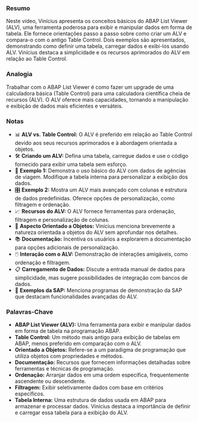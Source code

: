 ### Resumo
Neste vídeo, Vinícius apresenta os conceitos básicos do ABAP List Viewer (ALV), uma ferramenta poderosa para exibir e manipular dados em forma de tabela. Ele fornece orientações passo a passo sobre como criar um ALV e compara-o com o antigo Table Control. Dois exemplos são apresentados, demonstrando como definir uma tabela, carregar dados e exibi-los usando ALV. Vinícius destaca a simplicidade e os recursos aprimorados do ALV em relação ao Table Control.

### Analogia
Trabalhar com o ABAP List Viewer é como fazer um upgrade de uma calculadora básica (Table Control) para uma calculadora científica cheia de recursos (ALV). O ALV oferece mais capacidades, tornando a manipulação e exibição de dados mais eficientes e versáteis.

### Notas
- 📊 **ALV vs. Table Control:** O ALV é preferido em relação ao Table Control devido aos seus recursos aprimorados e à abordagem orientada a objetos.
- 🛠️ **Criando um ALV:** Defina uma tabela, carregue dados e use o código fornecido para exibir uma tabela sem esforço.
- 🔄 **Exemplo 1:** Demonstra o uso básico do ALV com dados de agências de viagem. Modifique a tabela interna para personalizar a exibição dos dados.
- 🎛️ **Exemplo 2:** Mostra um ALV mais avançado com colunas e estrutura de dados predefinidas. Oferece opções de personalização, como filtragem e ordenação.
- 📈 **Recursos do ALV:** O ALV fornece ferramentas para ordenação, filtragem e personalização de colunas.
- 🧩 **Aspecto Orientado a Objetos:** Vinícius menciona brevemente a natureza orientada a objetos do ALV sem aprofundar nos detalhes.
- 📚 **Documentação:** Incentiva os usuários a explorarem a documentação para opções adicionais de personalização.
- 🖱️ **Interação com o ALV:** Demonstração de interações amigáveis, como ordenação e filtragem.
- 📋 **Carregamento de Dados:** Discute a entrada manual de dados para simplicidade, mas sugere possibilidades de integração com bancos de dados.
- 📝 **Exemplos da SAP:** Menciona programas de demonstração da SAP que destacam funcionalidades avançadas do ALV.

### Palavras-Chave
- **ABAP List Viewer (ALV):** Uma ferramenta para exibir e manipular dados em forma de tabela na programação ABAP.
- **Table Control:** Um método mais antigo para exibição de tabelas em ABAP, menos preferido em comparação com o ALV.
- **Orientado a Objetos:** Refere-se a um paradigma de programação que utiliza objetos com propriedades e métodos.
- **Documentação:** Recursos que fornecem informações detalhadas sobre ferramentas e técnicas de programação.
- **Ordenação:** Arranjar dados em uma ordem específica, frequentemente ascendente ou descendente.
- **Filtragem:** Exibir seletivamente dados com base em critérios específicos.
- **Tabela Interna:** Uma estrutura de dados usada em ABAP para armazenar e processar dados. Vinícius destaca a importância de definir e carregar essa tabela para a exibição do ALV.
